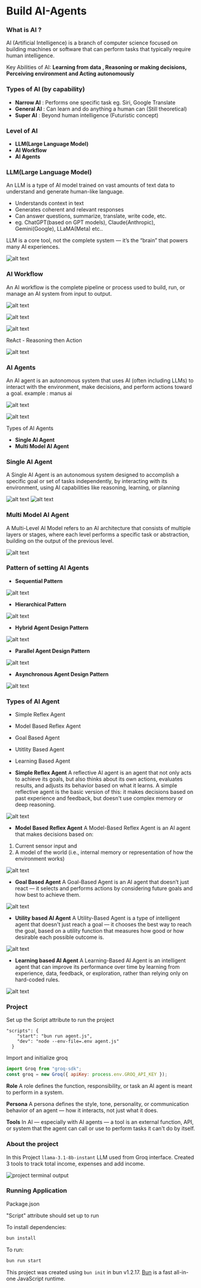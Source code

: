 # Build AI-Agents

### What is AI ?

AI (Artificial Intelligence) is a branch of computer science focused on building machines or software that can perform tasks that typically require human intelligence.

Key Abilities of AI: **Learning from data , Reasoning or making decisions, Perceiving environment and Acting autonomously**

### Types of AI (by capability)

- **Narrow AI** : Performs one specific task eg. Siri, Google Translate
- **General AI** : Can learn and do anything a human can (Still theoretical)
- **Super AI** : Beyond human intelligence (Futuristic concept)

### Level of AI

- **LLM(Large Language Model)**
- **AI Workflow**
- **AI Agents**

### LLM(Large Language Model)

An LLM is a type of AI model trained on vast amounts of text data to understand and generate human-like language.

- Understands context in text
- Generates coherent and relevant responses
- Can answer questions, summarize, translate, write code, etc.
- eg. ChatGPT(based on GPT models), Claude(Anthropic), Gemini(Google), LLaMA(Meta) etc..

LLM is a core tool, not the complete system — it’s the “brain” that powers many AI experiences.

![alt text](<assets/Screenshot (303).png>)

### AI Workflow

An AI workflow is the complete pipeline or process used to build, run, or manage an AI system from input to output.

![alt text](<assets/Screenshot (302).png>)

![alt text](<assets/Screenshot (306).png>)

![alt text](<assets/Screenshot (304).png>)

ReAct - Reasoning then Action

![alt text](<assets/Screenshot (305).png>)

### AI Agents

An AI agent is an autonomous system that uses AI (often including LLMs) to interact with the environment, make decisions, and perform actions toward a goal.
example : manus ai

![alt text](<assets/Screenshot (307).png>)

![alt text](<assets/Screenshot (308).png>)

Types of AI Agents

- **Single AI Agent**
- **Multi Model AI Agent**

### Single AI Agent

A Single AI Agent is an autonomous system designed to accomplish a specific goal or set of tasks independently, by interacting with its environment, using AI capabilities like reasoning, learning, or planning

![alt text](<assets/Screenshot (309).png>)
![alt text](<assets/Screenshot (310).png>)

### Multi Model AI Agent

A Multi-Level AI Model refers to an AI architecture that consists of multiple layers or stages, where each level performs a specific task or abstraction, building on the output of the previous level.

![alt text](<assets/Screenshot (311).png>)

### Pattern of setting AI Agents

- **Sequential Pattern**

![alt text](<assets/Screenshot (312).png>)

- **Hierarchical Pattern**

![alt text](<assets/Screenshot (313).png>)

- **Hybrid Agent Design Pattern**

![alt text](<assets/Screenshot (314).png>)

- **Parallel Agent Design Pattern**

![alt text](<assets/Screenshot (315).png>)

- **Asynchronous Agent Design Pattern**

![alt text](<assets/Screenshot (316).png>)

### Types of AI Agent

- Simple Reflex Agent
- Model Based Reflex Agent
- Goal Based Agent
- Utitlity Based Agent
- Learning Based Agent

- **Simple Reflex Agent**
  A reflective AI agent is an agent that not only acts to achieve its goals, but also thinks about its own actions, evaluates results, and adjusts its behavior based on what it learns.
  A simple reflective agent is the basic version of this: it makes decisions based on past experience and feedback, but doesn't use complex memory or deep reasoning.

![alt text](<assets/Screenshot (317).png>)

- **Model Based Reflex Agent**
  A Model-Based Reflex Agent is an AI agent that makes decisions based on:

1. Current sensor input and
2. A model of the world (i.e., internal memory or representation of how the environment works)

![alt text](<assets/Screenshot (318).png>)

- **Goal Based Agent**
  A Goal-Based Agent is an AI agent that doesn’t just react — it selects and performs actions by considering future goals and how best to achieve them.

![alt text](<assets/Screenshot (319).png>)

- **Utility based AI Agent**
  A Utility-Based Agent is a type of intelligent agent that doesn't just reach a goal — it chooses the best way to reach the goal, based on a utility function that measures how good or how desirable each possible outcome is.

![alt text](<assets/Screenshot (320).png>)

- **Learning based AI Agent**
  A Learning-Based AI Agent is an intelligent agent that can improve its performance over time by learning from experience, data, feedback, or exploration, rather than relying only on hard-coded rules.

![alt text](<assets/Screenshot (321).png>)

### Project

Set up the Script attribute to run the project

```
"scripts": {
    "start": "bun run agent.js",
    "dev": "node --env-file=.env agent.js"
  }
```

Import and initialize groq

```js
import Groq from "groq-sdk";
const groq = new Groq({ apiKey: process.env.GROQ_API_KEY });
```

**Role**
A role defines the function, responsibility, or task an AI agent is meant to perform in a system.

**Persona**
A persona defines the style, tone, personality, or communication behavior of an agent — how it interacts, not just what it does.

**Tools**
In AI — especially with AI agents — a tool is an external function, API, or system that the agent can call or use to perform tasks it can't do by itself.

### About the project

In this Project `llama-3.1-8b-instant` LLM used from Groq interface.
Created 3 tools to track total income, expenses and add income.

![project terminal output](<assets/Screenshot (323).png>)

### Running Application

Package.json

"Script" attribute should set up to run

To install dependencies:

```bash
bun install
```

To run:

```bash
bun run start
```

This project was created using `bun init` in bun v1.2.17. [Bun](https://bun.sh) is a fast all-in-one JavaScript runtime.
